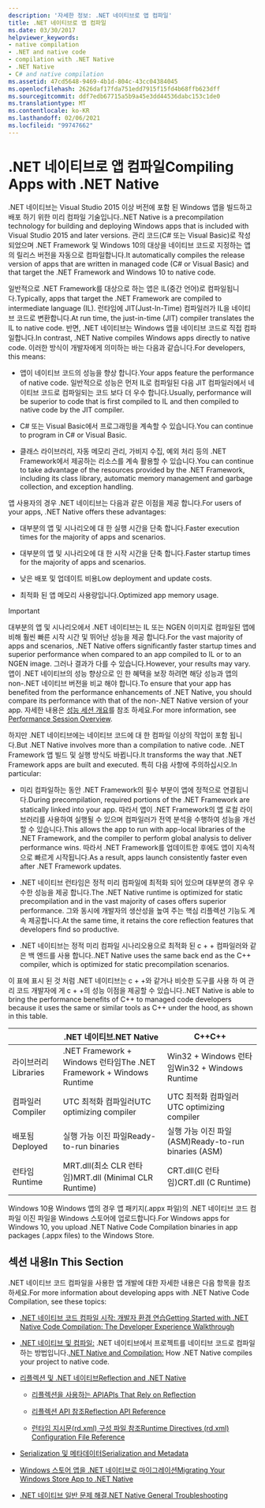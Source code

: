 ```yaml
---
description: '자세한 정보: .NET 네이티브로 앱 컴파일'
title: .NET 네이티브로 앱 컴파일
ms.date: 03/30/2017
helpviewer_keywords:
- native compilation
- .NET and native code
- compilation with .NET Native
- .NET Native
- C# and native compilation
ms.assetid: 47cd5648-9469-4b1d-804c-43cc04384045
ms.openlocfilehash: 2626daf17fda751edd7915f15fd4b68ffb623dff
ms.sourcegitcommit: ddf7edb67715a5b9a45e3dd44536dabc153c1de0
ms.translationtype: MT
ms.contentlocale: ko-KR
ms.lasthandoff: 02/06/2021
ms.locfileid: "99747662"
---
```

# <a name="compiling-apps-with-net-native"></a><span data-ttu-id="3bc0b-103">.NET 네이티브로 앱 컴파일</span><span class="sxs-lookup"><span data-stu-id="3bc0b-103">Compiling Apps with .NET Native</span></span>

<span data-ttu-id="3bc0b-104">.NET 네이티브는 Visual Studio 2015 이상 버전에 포함 된 Windows 앱을 빌드하고 배포 하기 위한 미리 컴파일 기술입니다.</span><span class="sxs-lookup"><span data-stu-id="3bc0b-104">.NET Native is a precompilation technology for building and deploying Windows apps that is included with Visual Studio 2015 and later versions.</span></span> <span data-ttu-id="3bc0b-105">관리 코드(C# 또는 Visual Basic)로 작성되었으며 .NET Framework 및 Windows 10의 대상을 네이티브 코드로 지정하는 앱의 릴리스 버전을 자동으로 컴파일합니다.</span><span class="sxs-lookup"><span data-stu-id="3bc0b-105">It automatically compiles the release version of apps that are written in managed code (C# or Visual Basic) and that target the .NET Framework and Windows 10 to native code.</span></span>

<span data-ttu-id="3bc0b-106">일반적으로 .NET Framework를 대상으로 하는 앱은 IL(중간 언어)로 컴파일됩니다.</span><span class="sxs-lookup"><span data-stu-id="3bc0b-106">Typically, apps that target the .NET Framework are compiled to intermediate language (IL).</span></span> <span data-ttu-id="3bc0b-107">런타임에 JIT(Just-In-Time) 컴파일러가 IL을 네이티브 코드로 변환합니다.</span><span class="sxs-lookup"><span data-stu-id="3bc0b-107">At run time, the just-in-time (JIT) compiler translates the IL to native code.</span></span> <span data-ttu-id="3bc0b-108">반면, .NET 네이티브는 Windows 앱을 네이티브 코드로 직접 컴파일합니다.</span><span class="sxs-lookup"><span data-stu-id="3bc0b-108">In contrast, .NET Native compiles Windows apps directly to native code.</span></span> <span data-ttu-id="3bc0b-109">이러한 방식이 개발자에게 의미하는 바는 다음과 같습니다.</span><span class="sxs-lookup"><span data-stu-id="3bc0b-109">For developers, this means:</span></span>

- <span data-ttu-id="3bc0b-110">앱이 네이티브 코드의 성능을 향상 합니다.</span><span class="sxs-lookup"><span data-stu-id="3bc0b-110">Your apps feature the performance of native code.</span></span> <span data-ttu-id="3bc0b-111">일반적으로 성능은 먼저 IL로 컴파일된 다음 JIT 컴파일러에서 네이티브 코드로 컴파일되는 코드 보다 더 우수 합니다.</span><span class="sxs-lookup"><span data-stu-id="3bc0b-111">Usually, performance will be superior to code that is first compiled to IL and then compiled to native code by the JIT compiler.</span></span>

- <span data-ttu-id="3bc0b-112">C# 또는 Visual Basic에서 프로그래밍을 계속할 수 있습니다.</span><span class="sxs-lookup"><span data-stu-id="3bc0b-112">You can continue to program in C# or Visual Basic.</span></span>

- <span data-ttu-id="3bc0b-113">클래스 라이브러리, 자동 메모리 관리, 가비지 수집, 예외 처리 등의 .NET Framework에서 제공하는 리소스를 계속 활용할 수 있습니다.</span><span class="sxs-lookup"><span data-stu-id="3bc0b-113">You can continue to take advantage of the resources provided by the .NET Framework, including its class library, automatic memory management and garbage collection, and exception handling.</span></span>

<span data-ttu-id="3bc0b-114">앱 사용자의 경우 .NET 네이티브는 다음과 같은 이점을 제공 합니다.</span><span class="sxs-lookup"><span data-stu-id="3bc0b-114">For users of your apps, .NET Native offers these advantages:</span></span>

- <span data-ttu-id="3bc0b-115">대부분의 앱 및 시나리오에 대 한 실행 시간을 단축 합니다.</span><span class="sxs-lookup"><span data-stu-id="3bc0b-115">Faster execution times for the majority of apps and scenarios.</span></span>

- <span data-ttu-id="3bc0b-116">대부분의 앱 및 시나리오에 대 한 시작 시간을 단축 합니다.</span><span class="sxs-lookup"><span data-stu-id="3bc0b-116">Faster startup times for the majority of apps and scenarios.</span></span>

- <span data-ttu-id="3bc0b-117">낮은 배포 및 업데이트 비용</span><span class="sxs-lookup"><span data-stu-id="3bc0b-117">Low deployment and update costs.</span></span>

- <span data-ttu-id="3bc0b-118">최적화 된 앱 메모리 사용량입니다.</span><span class="sxs-lookup"><span data-stu-id="3bc0b-118">Optimized app memory usage.</span></span>

> [!IMPORTANT]
> <span data-ttu-id="3bc0b-119">대부분의 앱 및 시나리오에서 .NET 네이티브는 IL 또는 NGEN 이미지로 컴파일된 앱에 비해 훨씬 빠른 시작 시간 및 뛰어난 성능을 제공 합니다.</span><span class="sxs-lookup"><span data-stu-id="3bc0b-119">For the vast majority of apps and scenarios, .NET Native offers significantly faster startup times and superior performance when compared to an app compiled to IL or to an NGEN image.</span></span> <span data-ttu-id="3bc0b-120">그러나 결과가 다를 수 있습니다.</span><span class="sxs-lookup"><span data-stu-id="3bc0b-120">However, your results may vary.</span></span> <span data-ttu-id="3bc0b-121">앱이 .NET 네이티브의 성능 향상으로 인 한 혜택을 보장 하려면 해당 성능과 앱의 non-.NET 네이티브 버전을 비교 해야 합니다.</span><span class="sxs-lookup"><span data-stu-id="3bc0b-121">To ensure that your app has benefited from the performance enhancements of .NET Native, you should compare its performance with that of the non-.NET Native version of your app.</span></span> <span data-ttu-id="3bc0b-122">자세한 내용은 [성능 세션 개요](/visualstudio/profiling/performance-session-overview)를 참조 하세요.</span><span class="sxs-lookup"><span data-stu-id="3bc0b-122">For more information, see [Performance Session Overview](/visualstudio/profiling/performance-session-overview).</span></span>

<span data-ttu-id="3bc0b-123">하지만 .NET 네이티브에는 네이티브 코드에 대 한 컴파일 이상의 작업이 포함 됩니다.</span><span class="sxs-lookup"><span data-stu-id="3bc0b-123">But .NET Native involves more than a compilation to native code.</span></span> <span data-ttu-id="3bc0b-124">.NET Framework 앱 빌드 및 실행 방식도 바뀝니다.</span><span class="sxs-lookup"><span data-stu-id="3bc0b-124">It transforms the way that .NET Framework apps are built and executed.</span></span> <span data-ttu-id="3bc0b-125">특히 다음 사항에 주의하십시오.</span><span class="sxs-lookup"><span data-stu-id="3bc0b-125">In particular:</span></span>

- <span data-ttu-id="3bc0b-126">미리 컴파일하는 동안 .NET Framework의 필수 부분이 앱에 정적으로 연결됩니다.</span><span class="sxs-lookup"><span data-stu-id="3bc0b-126">During precompilation, required portions of the .NET Framework are statically linked into your app.</span></span> <span data-ttu-id="3bc0b-127">따라서 앱이 .NET Framework의 앱 로컬 라이브러리를 사용하여 실행될 수 있으며 컴파일러가 전역 분석을 수행하여 성능을 개선할 수 있습니다.</span><span class="sxs-lookup"><span data-stu-id="3bc0b-127">This allows the app to run with app-local libraries of the .NET Framework, and the compiler to perform global analysis to deliver performance wins.</span></span> <span data-ttu-id="3bc0b-128">따라서 .NET Framework를 업데이트한 후에도 앱이 지속적으로 빠르게 시작됩니다.</span><span class="sxs-lookup"><span data-stu-id="3bc0b-128">As a result, apps launch consistently faster even after .NET Framework updates.</span></span>

- <span data-ttu-id="3bc0b-129">.NET 네이티브 런타임은 정적 미리 컴파일에 최적화 되어 있으며 대부분의 경우 우수한 성능을 제공 합니다.</span><span class="sxs-lookup"><span data-stu-id="3bc0b-129">The .NET Native runtime is optimized for static precompilation and in the vast majority of cases offers superior performance.</span></span> <span data-ttu-id="3bc0b-130">그와 동시에 개발자의 생산성을 높여 주는 핵심 리플렉션 기능도 계속 제공합니다.</span><span class="sxs-lookup"><span data-stu-id="3bc0b-130">At the same time, it retains the core reflection features that developers find so productive.</span></span>

- <span data-ttu-id="3bc0b-131">.NET 네이티브는 정적 미리 컴파일 시나리오용으로 최적화 된 c + + 컴파일러와 같은 백 엔드를 사용 합니다.</span><span class="sxs-lookup"><span data-stu-id="3bc0b-131">.NET Native uses the same back end as the C++ compiler, which is optimized for static precompilation scenarios.</span></span>

<span data-ttu-id="3bc0b-132">이 표에 표시 된 것 처럼 .NET 네이티브는 c + +와 같거나 비슷한 도구를 사용 하 여 관리 코드 개발자에 게 c + +의 성능 이점을 제공할 수 있습니다.</span><span class="sxs-lookup"><span data-stu-id="3bc0b-132">.NET Native is able to bring the performance benefits of C++ to managed code developers because it uses the same or similar tools as C++ under the hood, as shown in this table.</span></span>

||<span data-ttu-id="3bc0b-133">.NET 네이티브</span><span class="sxs-lookup"><span data-stu-id="3bc0b-133">.NET Native</span></span>|<span data-ttu-id="3bc0b-134">C++</span><span class="sxs-lookup"><span data-stu-id="3bc0b-134">C++</span></span>|
|-|----------------------------------------------------------------|-----------|
|<span data-ttu-id="3bc0b-135">라이브러리</span><span class="sxs-lookup"><span data-stu-id="3bc0b-135">Libraries</span></span>|<span data-ttu-id="3bc0b-136">.NET Framework + Windows 런타임</span><span class="sxs-lookup"><span data-stu-id="3bc0b-136">The .NET Framework + Windows Runtime</span></span>|<span data-ttu-id="3bc0b-137">Win32 + Windows 런타임</span><span class="sxs-lookup"><span data-stu-id="3bc0b-137">Win32 + Windows Runtime</span></span>|
|<span data-ttu-id="3bc0b-138">컴파일러</span><span class="sxs-lookup"><span data-stu-id="3bc0b-138">Compiler</span></span>|<span data-ttu-id="3bc0b-139">UTC 최적화 컴파일러</span><span class="sxs-lookup"><span data-stu-id="3bc0b-139">UTC optimizing compiler</span></span>|<span data-ttu-id="3bc0b-140">UTC 최적화 컴파일러</span><span class="sxs-lookup"><span data-stu-id="3bc0b-140">UTC optimizing compiler</span></span>|
|<span data-ttu-id="3bc0b-141">배포됨</span><span class="sxs-lookup"><span data-stu-id="3bc0b-141">Deployed</span></span>|<span data-ttu-id="3bc0b-142">실행 가능 이진 파일</span><span class="sxs-lookup"><span data-stu-id="3bc0b-142">Ready-to-run binaries</span></span>|<span data-ttu-id="3bc0b-143">실행 가능 이진 파일(ASM)</span><span class="sxs-lookup"><span data-stu-id="3bc0b-143">Ready-to-run binaries (ASM)</span></span>|
|<span data-ttu-id="3bc0b-144">런타임</span><span class="sxs-lookup"><span data-stu-id="3bc0b-144">Runtime</span></span>|<span data-ttu-id="3bc0b-145">MRT.dll(최소 CLR 런타임)</span><span class="sxs-lookup"><span data-stu-id="3bc0b-145">MRT.dll (Minimal CLR Runtime)</span></span>|<span data-ttu-id="3bc0b-146">CRT.dll(C 런타임)</span><span class="sxs-lookup"><span data-stu-id="3bc0b-146">CRT.dll (C Runtime)</span></span>|

<span data-ttu-id="3bc0b-147">Windows 10용 Windows 앱의 경우 앱 패키지(.appx 파일)의 .NET 네이티브 코드 컴파일 이진 파일을 Windows 스토어에 업로드합니다.</span><span class="sxs-lookup"><span data-stu-id="3bc0b-147">For Windows apps for Windows 10, you upload .NET Native Code Compilation binaries in app packages (.appx files) to the Windows Store.</span></span>

## <a name="in-this-section"></a><span data-ttu-id="3bc0b-148">섹션 내용</span><span class="sxs-lookup"><span data-stu-id="3bc0b-148">In This Section</span></span>

<span data-ttu-id="3bc0b-149">.NET 네이티브 코드 컴파일을 사용한 앱 개발에 대한 자세한 내용은 다음 항목을 참조하세요.</span><span class="sxs-lookup"><span data-stu-id="3bc0b-149">For more information about developing apps with .NET Native Code Compilation, see these topics:</span></span>

- [<span data-ttu-id="3bc0b-150">.NET 네이티브 코드 컴파일 시작: 개발자 환경 연습</span><span class="sxs-lookup"><span data-stu-id="3bc0b-150">Getting Started with .NET Native Code Compilation: The Developer Experience Walkthrough</span></span>](getting-started-with-net-native.md)

- <span data-ttu-id="3bc0b-151">[.NET 네이티브 및 컴파일:](net-native-and-compilation.md) .NET 네이티브에서 프로젝트를 네이티브 코드로 컴파일하는 방법입니다.</span><span class="sxs-lookup"><span data-stu-id="3bc0b-151">[.NET Native and Compilation:](net-native-and-compilation.md) How .NET Native compiles your project to native code.</span></span>

- [<span data-ttu-id="3bc0b-152">리플렉션 및 .NET 네이티브</span><span class="sxs-lookup"><span data-stu-id="3bc0b-152">Reflection and .NET Native</span></span>](reflection-and-net-native.md)

  - [<span data-ttu-id="3bc0b-153">리플렉션을 사용하는 API</span><span class="sxs-lookup"><span data-stu-id="3bc0b-153">APIs That Rely on Reflection</span></span>](apis-that-rely-on-reflection.md)

  - [<span data-ttu-id="3bc0b-154">리플렉션 API 참조</span><span class="sxs-lookup"><span data-stu-id="3bc0b-154">Reflection API Reference</span></span>](net-native-reflection-api-reference.md)

  - [<span data-ttu-id="3bc0b-155">런타임 지시문(rd.xml) 구성 파일 참조</span><span class="sxs-lookup"><span data-stu-id="3bc0b-155">Runtime Directives (rd.xml) Configuration File Reference</span></span>](runtime-directives-rd-xml-configuration-file-reference.md)

- [<span data-ttu-id="3bc0b-156">Serialization 및 메타데이터</span><span class="sxs-lookup"><span data-stu-id="3bc0b-156">Serialization and Metadata</span></span>](serialization-and-metadata.md)

- [<span data-ttu-id="3bc0b-157">Windows 스토어 앱을 .NET 네이티브로 마이그레이션</span><span class="sxs-lookup"><span data-stu-id="3bc0b-157">Migrating Your Windows Store App to .NET Native</span></span>](migrating-your-windows-store-app-to-net-native.md)

- [<span data-ttu-id="3bc0b-158">.NET 네이티브 일반 문제 해결</span><span class="sxs-lookup"><span data-stu-id="3bc0b-158">.NET Native General Troubleshooting</span></span>](net-native-general-troubleshooting.md)
